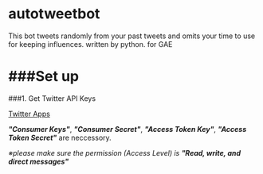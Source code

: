 autotweetbot
============

This bot tweets randomly from your past tweets and omits your time to use for keeping influences. written by python. for GAE

###Set up
============
###1. Get Twitter API Keys  

[Twitter Apps][twapp]

***"Consumer Keys"***, ***"Consumer Secret"***, ***"Access Token Key"***, ***"Access Token Secret"*** are neccessory.

_※please make sure the permission (Access Level) is ***"Read, write, and direct messages"***_


[twapp]: https://apps.twitter.com/

